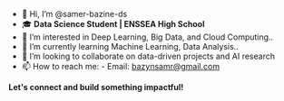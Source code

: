 - 👋 Hi, I’m @samer-bazine-ds
- 🎓 **Data Science Student | ENSSEA High School**  
- 👀 I’m interested in Deep Learning, Big Data, and Cloud Computing..
- 🌱 I’m currently learning Machine Learning, Data Analysis..
- 💞️ I’m looking to collaborate on data-driven projects and AI research
- 📫 How to reach me:  - Email: bazynsamr@gmail.com

**Let's connect and build something impactful!** 
<!---
samer-bazine-ds/samer-bazine-ds is a ✨ special ✨ repository because its `README.md` (this file) appears on your GitHub profile.
You can click the Preview link to take a look at your changes.
--->

